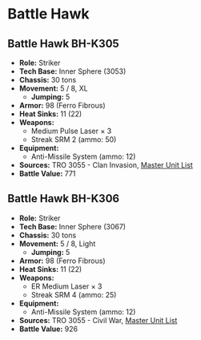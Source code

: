 # Battle Hawk
## Battle Hawk BH-K305
- **Role:** Striker
- **Tech Base:** Inner Sphere (3053)
- **Chassis:** 30 tons
- **Movement:** 5 / 8, XL
  - **Jumping:** 5
- **Armor:** 98 (Ferro Fibrous)
- **Heat Sinks:** 11 (22)
- **Weapons:**
  - Medium Pulse Laser × 3
  - Streak SRM 2 (ammo: 50)
- **Equipment:**
  - Anti-Missile System (ammo: 12)
- **Sources:** TRO 3055 - Clan Invasion, [Master Unit List](http://masterunitlist.info/Unit/Details/275/battle-hawk-bh-k305)
- **Battle Value:** 771

## Battle Hawk BH-K306
- **Role:** Striker
- **Tech Base:** Inner Sphere (3067)
- **Chassis:** 30 tons
- **Movement:** 5 / 8, Light
  - **Jumping:** 5
- **Armor:** 98 (Ferro Fibrous)
- **Heat Sinks:** 11 (22)
- **Weapons:**
  - ER Medium Laser × 3
  - Streak SRM 4 (ammo: 25)
- **Equipment:**
  - Anti-Missile System (ammo: 12)
- **Sources:** TRO 3055 - Civil War, [Master Unit List](http://masterunitlist.info/Unit/Details/276/battle-hawk-bh-k306)
- **Battle Value:** 926

